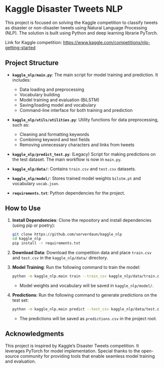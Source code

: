 # Kaggle Disaster Tweets NLP

This project is focused on solving the Kaggle competition to classify tweets as disaster or non-disaster tweets using Natural Language Processing (NLP). The solution is built using Python and deep learning librarie PyTorch.

Link for Kaggle competition: https://www.kaggle.com/competitions/nlp-getting-started

## Project Structure

- **`kaggle_nlp/main.py`**: 
  The main script for model training and prediction. It includes:
  - Data loading and preprocessing
  - Vocabulary building
  - Model training and evaluation (BiLSTM)
  - Saving/loading model and vocabulary
  - Command-line interface for both training and prediction

- **`kaggle_nlp/utils/utilities.py`**: 
  Utility functions for data preprocessing, such as:
  - Cleaning and formatting keywords
  - Combining keyword and text fields
  - Removing unnecessary characters and links from tweets

- **`kaggle_nlp/predict_test.py`**: 
  (Legacy) Script for making predictions on the test dataset. The main workflow is now in `main.py`.

- **`kaggle_nlp/data/`**: 
  Contains `train.csv` and `test.csv` datasets.

- **`kaggle_nlp/model/`**: 
  Stores trained model weights `bilstm.pt` and vocabulary `vocab.json`.

- **`requirements.txt`**: 
  Python dependencies for the project.

## How to Use

1. **Install Dependencies**:
   Clone the repository and install dependencies (using pip or poetry):
   ```bash
   git clone https://github.com/serverdaun/kaggle_nlp
   cd kaggle_nlp
   pip install -r requirements.txt
   ```

2. **Download Data**:
   Download the competition data and place `train.csv` and `test.csv` in the `kaggle_nlp/data/` directory.

3. **Model Training**:
   Run the following command to train the model:
   ```bash
   python -m kaggle_nlp.main train --train_csv kaggle_nlp/data/train.csv --model_dir kaggle_nlp/model --epochs 10
   ```
   - Model weights and vocabulary will be saved in `kaggle_nlp/model/`.

4. **Predictions**:
   Run the following command to generate predictions on the test set:
   ```bash
   python -m kaggle_nlp.main predict --test_csv kaggle_nlp/data/test.csv --model_dir kaggle_nlp/model
   ```
   - The predictions will be saved as `predictions.csv` in the project root.


## Acknowledgments

This project is inspired by Kaggle’s Disaster Tweets competition. It leverages PyTorch for model implementation. Special thanks to the open-source community for providing tools that enable seamless model training and evaluation.
